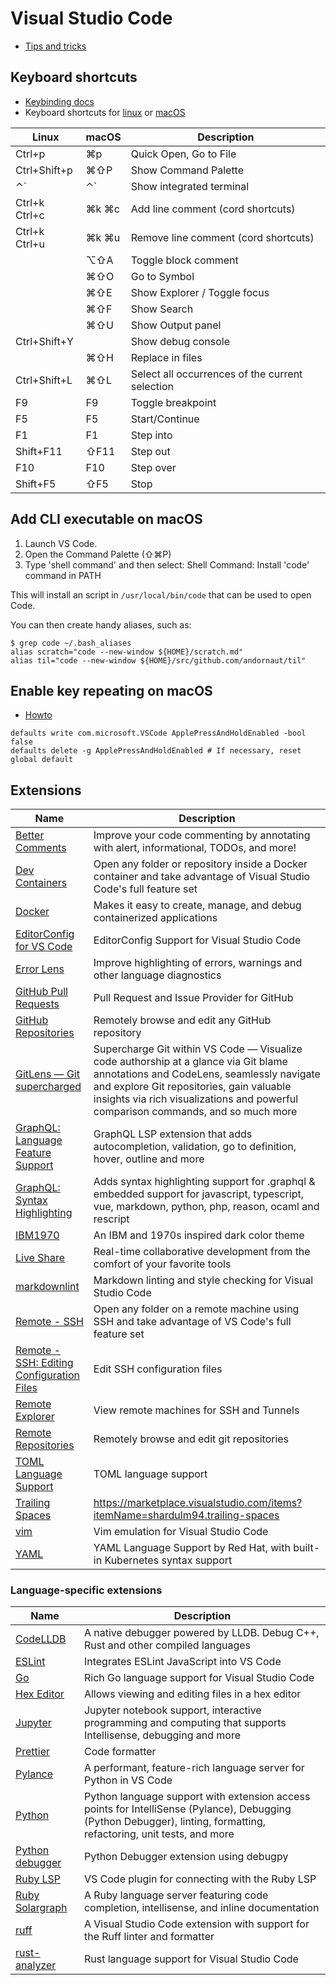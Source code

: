 # Visual Studio Code

* [Tips and tricks](https://code.visualstudio.com/docs/getstarted/tips-and-tricks)

## Keyboard shortcuts

* [Keybinding docs](https://code.visualstudio.com/docs/getstarted/keybindings)
* Keyboard shortcuts for [linux](https://code.visualstudio.com/shortcuts/keyboard-shortcuts-linux.pdf) or [macOS](https://code.visualstudio.com/shortcuts/keyboard-shortcuts-macos.pdf)

Linux|macOS|Description
---|---|---
Ctrl+p|⌘p|Quick Open, Go to File
Ctrl+Shift+p|⌘⇧P|Show Command Palette
⌃`|⌃`|Show integrated terminal
|Ctrl+k Ctrl+c|⌘k ⌘c|Add line comment (cord shortcuts)
|Ctrl+k Ctrl+u|⌘k ⌘u|Remove line comment (cord shortcuts)
||⌥⇧A|Toggle block comment
||⌘⇧O|Go to Symbol
||⌘⇧E|Show Explorer / Toggle focus
||⌘⇧F|Show Search
||⌘⇧U|Show Output panel
Ctrl+Shift+Y||Show debug console
||⌘⇧H|Replace in files
Ctrl+Shift+L|⌘⇧L|Select all occurrences of the current selection
F9|F9|Toggle breakpoint
F5|F5|Start/Continue
F1|F1|Step into
Shift+F11|⇧F11|Step out
F10|F10|Step over
Shift+F5|⇧F5|Stop

## Add CLI executable on macOS

1. Launch VS Code.
1. Open the Command Palette (⇧⌘P)
1. Type 'shell command' and then select: Shell Command: Install 'code' command in PATH

This will install an script in `/usr/local/bin/code` that can be used to open Code.

You can then create handy aliases, such as:

```
$ grep code ~/.bash_aliases
alias scratch="code --new-window ${HOME}/scratch.md"
alias til="code --new-window ${HOME}/src/github.com/andornaut/til"
```

## Enable key repeating on macOS

* [Howto](https://github.com/VSCodeVim/Vim#mac)

```
defaults write com.microsoft.VSCode ApplePressAndHoldEnabled -bool false
defaults delete -g ApplePressAndHoldEnabled # If necessary, reset global default
```

## Extensions

Name | Description
--- | ---
[Better Comments](https://marketplace.visualstudio.com/items?itemName=aaron-bond.better-comments) | Improve your code commenting by annotating with alert, informational, TODOs, and more!
[Dev Containers](https://marketplace.visualstudio.com/items?itemName=ms-vscode-remote.remote-containers) | Open any folder or repository inside a Docker container and take advantage of Visual Studio Code's full feature set
[Docker](https://marketplace.visualstudio.com/items?itemName=ms-azuretools.vscode-docker) | Makes it easy to create, manage, and debug containerized applications
[EditorConfig for VS Code](https://marketplace.visualstudio.com/items?itemName=EditorConfig.EditorConfig) | EditorConfig Support for Visual Studio Code
[Error Lens](https://marketplace.visualstudio.com/items?itemName=usernamehw.errorlens) | Improve highlighting of errors, warnings and other language diagnostics
[GitHub Pull Requests](https://marketplace.visualstudio.com/items?itemName=GitHub.vscode-pull-request-github) | Pull Request and Issue Provider for GitHub
[GitHub Repositories](https://marketplace.visualstudio.com/items?itemName=GitHub.remotehub) | Remotely browse and edit any GitHub repository
[GitLens — Git supercharged](https://marketplace.visualstudio.com/items?itemName=eamodio.gitlens) | Supercharge Git within VS Code — Visualize code authorship at a glance via Git blame annotations and CodeLens, seamlessly navigate and explore Git repositories, gain valuable insights via rich visualizations and powerful comparison commands, and so much more
[GraphQL: Language Feature Support](https://marketplace.visualstudio.com/items?itemName=GraphQL.vscode-graphql) | GraphQL LSP extension that adds autocompletion, validation, go to definition, hover, outline and more
[GraphQL: Syntax Highlighting](https://marketplace.visualstudio.com/items?itemName=GraphQL.vscode-graphql-syntax) | Adds syntax highlighting support for .graphql & embedded support for javascript, typescript, vue, markdown, python, php, reason, ocaml and rescript
[IBM1970](https://marketplace.visualstudio.com/items?itemName=Andornaut.ibm1970) | An IBM and 1970s inspired dark color theme
[Live Share](https://marketplace.visualstudio.com/items?itemName=MS-vsliveshare.vsliveshare) | Real-time collaborative development from the comfort of your favorite tools
[markdownlint](https://marketplace.visualstudio.com/items?itemName=DavidAnson.vscode-markdownlint) | Markdown linting and style checking for Visual Studio Code
[Remote - SSH](https://marketplace.visualstudio.com/items?itemName=ms-vscode-remote.remote-ssh) | Open any folder on a remote machine using SSH and take advantage of VS Code's full feature set
[Remote - SSH: Editing Configuration Files](https://marketplace.visualstudio.com/items?itemName=ms-vscode-remote.remote-ssh-edit) | Edit SSH configuration files
[Remote Explorer](https://marketplace.visualstudio.com/items?itemName=ms-vscode.remote-explorer) | View remote machines for SSH and Tunnels
[Remote Repositories](https://marketplace.visualstudio.com/items?itemName=ms-vscode.remote-repositories) | Remotely browse and edit git repositories
[TOML Language Support](https://marketplace.visualstudio.com/items?itemName=be5invis.toml) | TOML language support
[Trailing Spaces](https://marketplace.visualstudio.com/items?itemName=shardulm94.trailing-spaces) | https://marketplace.visualstudio.com/items?itemName=shardulm94.trailing-spaces
[vim](https://marketplace.visualstudio.com/items?itemName=vscodevim.vim) | Vim emulation for Visual Studio Code
[YAML](https://marketplace.visualstudio.com/items?itemName=redhat.vscode-yaml) | YAML Language Support by Red Hat, with built-in Kubernetes syntax support

### Language-specific extensions

Name | Description
--- | ---
[CodeLLDB](https://marketplace.visualstudio.com/items?itemName=vadimcn.vscode-lldb) | A native debugger powered by LLDB. Debug C++, Rust and other compiled languages
[ESLint](https://marketplace.visualstudio.com/items?itemName=dbaeumer.vscode-eslint) | Integrates ESLint JavaScript into VS Code
[Go](https://marketplace.visualstudio.com/items?itemName=golang.Go) | Rich Go language support for Visual Studio Code
[Hex Editor](https://marketplace.visualstudio.com/items?itemName=ms-vscode.hexeditor) | Allows viewing and editing files in a hex editor
[Jupyter](https://marketplace.visualstudio.com/items?itemName=ms-toolsai.jupyter) | Jupyter notebook support, interactive programming and computing that supports Intellisense, debugging and more
[Prettier](https://marketplace.visualstudio.com/items?itemName=esbenp.prettier-vscode) | Code formatter
[Pylance](https://marketplace.visualstudio.com/items?itemName=ms-python.vscode-pylance) | A performant, feature-rich language server for Python in VS Code
[Python](https://marketplace.visualstudio.com/items?itemName=ms-python.python) | Python language support with extension access points for IntelliSense (Pylance), Debugging (Python Debugger), linting, formatting, refactoring, unit tests, and more
[Python debugger](https://marketplace.visualstudio.com/items?itemName=ms-python.debugpy) | Python Debugger extension using debugpy
[Ruby LSP](https://marketplace.visualstudio.com/items?itemName=Shopify.ruby-lsp&ssr=false#review-details) | VS Code plugin for connecting with the Ruby LSP
[Ruby Solargraph](https://marketplace.visualstudio.com/items?itemName=castwide.solargraph) | A Ruby language server featuring code completion, intellisense, and inline documentation
[ruff](https://marketplace.visualstudio.com/items?itemName=charliermarsh.ruff) | A Visual Studio Code extension with support for the Ruff linter and formatter
[rust-analyzer](https://marketplace.visualstudio.com/items?itemName=rust-lang.rust-analyzer) | Rust language support for Visual Studio Code
